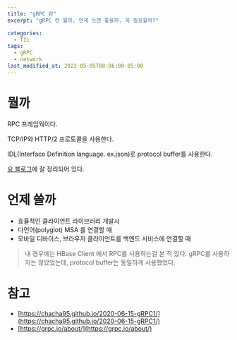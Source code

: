 ```yaml
---
title: "gRPC 란"
excerpt: "gRPC 란 뭘까. 언제 쓰면 좋을까. 꼭 필요할까?"

categories:
  - TIL
tags:
  - gRPC
  - network
last_modified_at: 2022-05-05T08:06:00-05:00
---
```


# 뭘까

RPC 프레임웍이다.

TCP/IP와 HTTP/2 프로토콜을 사용한다.

IDL(Interface Definition language. ex.json)로 protocol buffer를 사용한다. 

[요 블로그](https://chacha95.github.io/2020-06-15-gRPC1/)에 잘 정리되어 있다.

# 언제 쓸까
- 효율적인 클라이언트 라이브러리 개발시
- 다언어(polyglot) MSA 를 연결할 때
- 모바일 디바이스, 브라우저 클라이언트를 백엔드 서비스에 연결할 때

> 내 경우에는 HBase Client 에서 RPC를 사용하는걸 본 적 있다. gRPC를 사용하지는 않았었는데, protocol buffer는 동일하게 사용했었다. 




# 참고
- [https://chacha95.github.io/2020-06-15-gRPC1/](https://chacha95.github.io/2020-06-15-gRPC1/)
- [https://grpc.io/about/](https://grpc.io/about/)